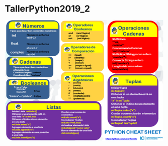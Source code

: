 # TallerPython2019_2
![Cheat Sheet Clase I](https://github.com/naverRevollo/TallerPython2019_2/blob/master/PythonSheet1.png)
